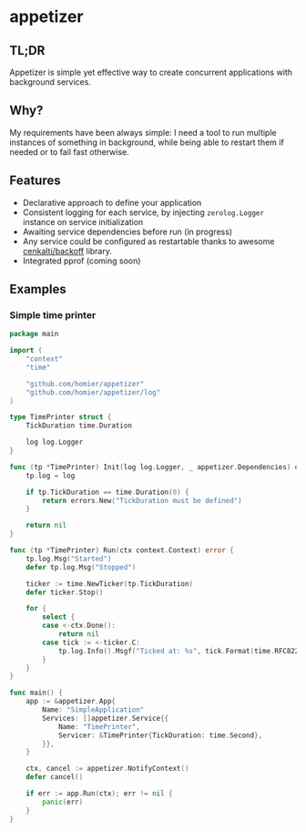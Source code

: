 # appetizer

## TL;DR
Appetizer is simple yet effective way to create concurrent applications with background services.

## Why?
My requirements have been always simple: I need a tool to run multiple instances of something in background,
while being able to restart them if needed or to fail fast otherwise.

## Features
* Declarative approach to define your application
* Consistent logging for each service, by injecting `zerolog.Logger` instance on service initialization
* Awaiting service dependencies before run (in progress)
* Any service could be configured as restartable thanks to awesome [cenkalti/backoff](https://github.com/cenkalti/backoff) library.
* Integrated pprof (coming soon)

## Examples
### Simple time printer
```go
package main

import (
    "context"
    "time"

    "github.com/homier/appetizer"
    "github.com/homier/appetizer/log"
)

type TimePrinter struct {
    TickDuration time.Duration

    log log.Logger
}

func (tp *TimePrinter) Init(log log.Logger, _ appetizer.Dependencies) error {
    tp.log = log

    if tp.TickDuration == time.Duration(0) {
        return errors.New("TickDuration must be defined")
    }

    return nil
}

func (tp *TimePrinter) Run(ctx context.Context) error {
    tp.log.Msg("Started")
    defer tp.log.Msg("Stopped")

    ticker := time.NewTicker(tp.TickDuration)
    defer ticker.Stop()

    for {
        select {
        case <-ctx.Done():
            return nil
        case tick := <-ticker.C:
            tp.log.Info().Msgf("Ticked at: %s", tick.Format(time.RFC822Z))
        }
    }
}

func main() {
    app := &appetizer.App{
        Name: "SimpleApplication"
        Services: []appetizer.Service{{
            Name: "TimePrinter",
            Servicer: &TimePrinter{TickDuration: time.Second},
        }},
    }

    ctx, cancel := appetizer.NotifyContext()
    defer cancel()

    if err := app.Run(ctx); err != nil {
        panic(err)
    }
}
```

